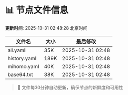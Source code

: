 # 📊 节点文件信息

**更新时间**: 2025-10-31 02:48:28 北京时间

| 文件名 | 大小 | 最后修改 |
|--------|------|----------|
| all.yaml | 35K | 2025-10-31 02:48 |
| history.yaml | 189K | 2025-10-31 02:48 |
| mihomo.yaml | 40K | 2025-10-31 02:48 |
| base64.txt | 38K | 2025-10-31 02:48 |

> 🔄 文件每30分钟自动更新，确保节点的新鲜度和可用性
